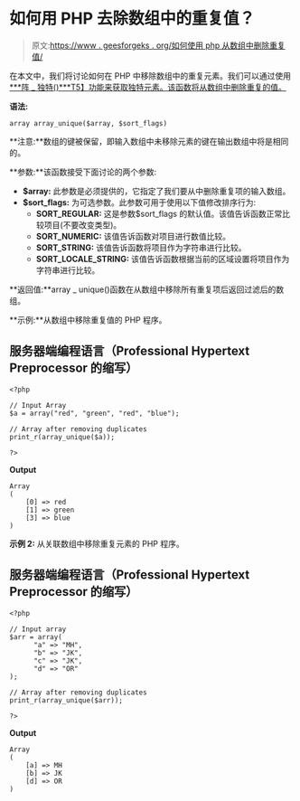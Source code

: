 # 如何用 PHP 去除数组中的重复值？

> 原文:[https://www . geesforgeks . org/如何使用 php 从数组中删除重复值/](https://www.geeksforgeeks.org/how-to-remove-duplicate-values-from-array-using-php/)

在本文中，我们将讨论如何在 PHP 中移除数组中的重复元素。我们可以通过使用 [***阵 _ 独特()***T5】功能来获取独特元素。该函数将从数组中删除重复的值。](https://www.geeksforgeeks.org/php-array_unique-function/)

**语法:**

```
array array_unique($array, $sort_flags)
```

**注意:**数组的键被保留，即输入数组中未移除元素的键在输出数组中将是相同的。

**参数:**该函数接受下面讨论的两个参数:

*   **$array:** 此参数是必须提供的，它指定了我们要从中删除重复项的输入数组。
*   **$sort_flags:** 为可选参数。此参数可用于使用以下值修改排序行为:
    *   **SORT_REGULAR:** 这是参数$sort_flags 的默认值。该值告诉函数正常比较项目(不要改变类型)。
    *   **SORT_NUMERIC:** 该值告诉函数对项目进行数值比较。
    *   **SORT_STRING:** 该值告诉函数将项目作为字符串进行比较。
    *   **SORT_LOCALE_STRING:** 该值告诉函数根据当前的区域设置将项目作为字符串进行比较。

**返回值:**array _ unique()函数在从数组中移除所有重复项后返回过滤后的数组。

**示例:**从数组中移除重复值的 PHP 程序。

## 服务器端编程语言（Professional Hypertext Preprocessor 的缩写）

```
<?php

// Input Array
$a = array("red", "green", "red", "blue");

// Array after removing duplicates
print_r(array_unique($a));

?>
```

**Output**

```
Array
(
    [0] => red
    [1] => green
    [3] => blue
)
```

**示例 2:** 从关联数组中移除重复元素的 PHP 程序。

## 服务器端编程语言（Professional Hypertext Preprocessor 的缩写）

```
<?php

// Input array
$arr = array(
      "a" => "MH", 
      "b" => "JK", 
      "c" => "JK", 
      "d" => "OR"
);

// Array after removing duplicates
print_r(array_unique($arr));

?>
```

**Output**

```
Array
(
    [a] => MH
    [b] => JK
    [d] => OR
)
```